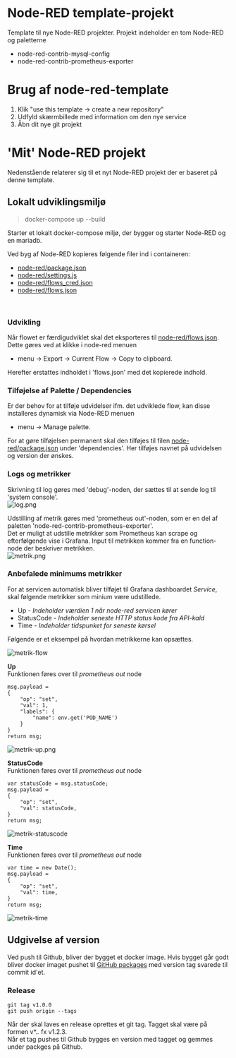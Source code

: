 # Node-RED template-projekt
Template til nye Node-RED projekter.
Projekt indeholder en tom Node-RED og paletterne
* node-red-contrib-mysql-config
* node-red-contrib-prometheus-exporter

# Brug af node-red-template
1. Klik "use this template -> create a new repository"
2. Udfyld skærmbillede med information om den nye service
3. Åbn dit nye git projekt

# 'Mit' Node-RED projekt
Nedenstående relaterer sig til et nyt Node-RED projekt der er baseret på denne template.

## Lokalt udviklingsmiljø
> docker-compose up --build

Starter et lokalt docker-compose miljø, der bygger og starter Node-RED og en mariadb.

Ved byg af Node-RED kopieres følgende filer ind i containeren:
* [node-red/package.json](node-red/package.json)
* [node-red/settings.js](node-red/settings.js)
* [node-red/flows_cred.json](node-red/flows_cred.json)
* [node-red/flows.json](node-red/flows.json)
<br>

### Udvikling
Når flowet er færdigudviklet skal det eksporteres til [node-red/flows.json](node-red/flows.json).
<br>
Dette gøres ved at klikke i node-red menuen
* menu -> Export -> Current Flow -> Copy to clipboard. 

Herefter erstattes indholdet i 'flows.json' med det kopierede indhold.

### Tilføjelse af Palette / Dependencies
Er der behov for at tilføje udvidelser ifm. det udviklede flow, kan disse installeres dynamisk via Node-RED menuen
* menu -> Manage palette.

For at gøre tilføjelsen permanent skal den tilføjes til filen [node-red/package.json](node-red/package.json) under 'dependencies'. Her tilføjes navnet på udvidelsen og version der ønskes.
<br>

### Logs og metrikker
Skrivning til log gøres med 'debug'-noden, der sættes til at sende log til 'system console'.
<br>
![log.png](images/log.png)

Udstilling af metrik gøres med 'prometheus out'-noden, som er en del af paletten 'node-red-contrib-prometheus-exporter'.
<br>
Det er muligt at udstille metrikker som Prometheus kan scrape og efterfølgende vise i Grafana. 
Input til metrikken kommer fra en function-node der beskriver metrikken.
<br>
![metrik.png](images/metrik.png)

### Anbefalede minimums metrikker
For at servicen automatisk bliver tilføjet til Grafana dashboardet *Service*, skal følgende metrikker som minium være udstillede.   

- Up *- Indeholder værdien 1 når node-red servicen kører*
- StatusCode *- Indeholder seneste HTTP status kode fra API-kald*
- Time *- Indeholder tidspunket for seneste kørsel*

Følgende er et eksempel på hvordan metrikkerne kan opsættes. 

![metrik-flow](images/metrik-flow.png)

**Up**  
Funktionen føres over til *prometheus out* node
```
msg.payload =
{
    "op": "set",
    "val": 1,
    "labels": {
        "name": env.get('POD_NAME')
    }
}
return msg;
```
![metrik-up.png](images/metrik-up.png)

**StatusCode**   
Funktionen føres over til *prometheus out* node   
```
var statusCode = msg.statusCode;
msg.payload =
{
    "op": "set",
    "val": statusCode,
}
return msg;
```
![metrik-statuscode](images/metrik-statuscode.png)

**Time**   
Funktionen føres over til *prometheus out* node   
```
var time = new Date();
msg.payload =
{
    "op": "set",
    "val": time,
}
return msg;
```
![metrik-time](images/metrik-time.png)


## Udgivelse af version
Ved push til Github, bliver der bygget et docker image. Hvis bygget går godt bliver docker imaget pushet til [GitHub packages](https://github.com/orgs/Randers-Kommune-Digitalisering/packages) med version tag svarede til commit id'et. 

### Release
```
git tag v1.0.0
git push origin --tags
```

Når der skal laves en release oprettes et git tag. Tagget skal være på formen v*.*.* fx v1.2.3.
<br>
Når et tag pushes til Github bygges en version med tagget og gemmes under packges på Github.
